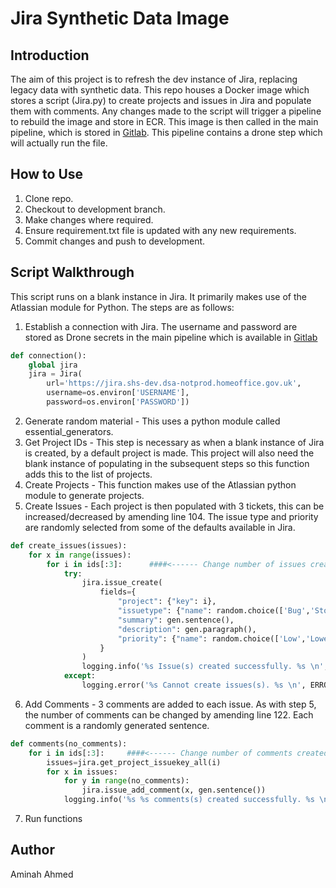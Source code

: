 # Jira Synthetic Data Image 

## Introduction
The aim of this project is to refresh the dev instance of Jira, replacing legacy data with synthetic data. This repo houses a Docker image which stores a script (Jira.py) to create projects and issues in Jira and populate them with comments. Any changes made to the script will trigger a pipeline to rebuild the image and store in ECR. This image is then called in the main pipeline, which is stored in [Gitlab](https://gitlab.digital.homeoffice.gov.uk/aminah.ahmed/jira_synth_refresh). This pipeline contains a drone step which will actually run the file. 

## How to Use
1. Clone repo.
2. Checkout to development branch.
3. Make changes where required.
4. Ensure requirement.txt file is updated with any new requirements.
5. Commit changes and push to development. 

## Script Walkthrough
This script runs on a blank instance in Jira. It primarily makes use of the Atlassian module for Python. The steps are as follows:
1. Establish a connection with Jira. The username and password are stored as Drone secrets in the main pipeline which is available in [Gitlab](https://gitlab.digital.homeoffice.gov.uk/aminah.ahmed/jira_synth_refresh) 
```python
def connection():
    global jira
    jira = Jira(
        url='https://jira.shs-dev.dsa-notprod.homeoffice.gov.uk',
        username=os.environ['USERNAME'],
        password=os.environ['PASSWORD'])
```
2. Generate random material - This uses a python module called essential_generators.
3. Get Project IDs - This step is necessary as when a blank instance of Jira is created, by a default project is made. This project will also need the blank instance of populating in the subsequent steps so this function adds this to the list of projects.
4. Create Projects - This function makes use of the Atlassian python module to generate projects. 
5. Create Issues - Each project is then populated with 3 tickets, this can be increased/decreased by amending line 104. The issue type and priority are randomly selected from some of the defaults available in Jira.
```python
def create_issues(issues):
    for x in range(issues):
        for i in ids[:3]:      ####<------ Change number of issues created here ####
            try:
                jira.issue_create(
                    fields={
                        "project": {"key": i},
                        "issuetype": {"name": random.choice(['Bug','Story','Task'])},
                        "summary": gen.sentence(),
                        "description": gen.paragraph(),
                        "priority": {"name": random.choice(['Low','Lowest','Medium','High','Highest'])}
                    }
                )
                logging.info('%s Issue(s) created successfully. %s \n', SUCCESS, isotime )
            except:
                logging.error('%s Cannot create issues(s). %s \n', ERROR, isotime )
```
6. Add Comments - 3 comments are added to each issue. As with step 5, the number of comments can be changed by amending line 122. Each comment is a randomly generated sentence. 
```python
def comments(no_comments):
    for i in ids[:3]:     ####<------ Change number of comments created here ####
        issues=jira.get_project_issuekey_all(i)
        for x in issues:
            for y in range(no_comments):
                jira.issue_add_comment(x, gen.sentence())
            logging.info('%s %s comments(s) created successfully. %s \n', SUCCESS, no_comments, isotime )

```
7. Run functions 


## Author
Aminah Ahmed 
